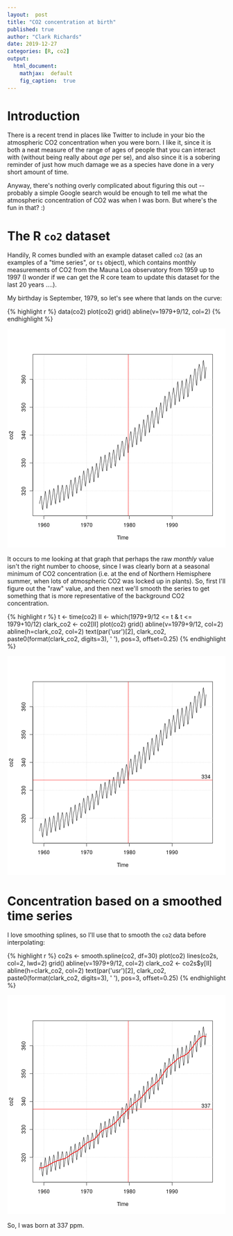 ```yaml
---
layout:  post
title: "CO2 concentration at birth"
published: true
author: "Clark Richards"
date: 2019-12-27
categories: [R, co2]
output:
  html_document:
    mathjax:  default
    fig_caption:  true
---
```


# Introduction 

There is a recent trend in places like Twitter to include in your bio the atmospheric CO2 concentration when you were born. I like it, since it is both a neat measure of the range of ages of people that you can interact with (without being really about *age* per se), and also since it is a sobering reminder of just how much damage we as a species have done in a very short amount of time.

Anyway, there's nothing overly complicated about figuring this out -- probably a simple Google search would be enough to tell me what the atmospheric concentration of CO2 was when I was born. But where's the fun in that? :)

# The R `co2` dataset

Handily, R comes bundled with an example dataset called `co2` (as an examples of a "time series", or `ts` object), which contains monthly measurements of CO2 from the Mauna Loa observatory from 1959 up to 1997 (I wonder if we can get the R core team to update this dataset for the last 20 years ....).

My birthday is September, 1979, so let's see where that lands on the curve:

{% highlight r %}
data(co2)
plot(co2)
grid()
abline(v=1979+9/12, col=2)
{% endhighlight %}

![plot of chunk unnamed-chunk-1](/figure/source/2019-12-27-co2-concentration-at-birth/unnamed-chunk-1-1.png)

It occurs to me looking at that graph that perhaps the raw *monthly* value isn't the right number to choose, since I was clearly born at a seasonal minimum of CO2 concentration (i.e. at the end of Northern Hemisphere summer, when lots of atmospheric CO2 was locked up in plants). So, first I'll figure out the "raw" value, and then next we'll smooth the series to get something that is more representative of the background CO2 concentration.


{% highlight r %}
t <- time(co2)
II <- which(1979+9/12 <= t & t <= 1979+10/12)
clark_co2 <- co2[II]
plot(co2)
grid()
abline(v=1979+9/12, col=2)
abline(h=clark_co2, col=2)
text(par('usr')[2], clark_co2, paste0(format(clark_co2, digits=3), '          '), pos=3, offset=0.25)
{% endhighlight %}

![plot of chunk unnamed-chunk-2](/figure/source/2019-12-27-co2-concentration-at-birth/unnamed-chunk-2-1.png)

# Concentration based on a smoothed time series

I love smoothing splines, so I'll use that to smooth the `co2` data before interpolating:

{% highlight r %}
co2s <- smooth.spline(co2, df=30)
plot(co2)
lines(co2s, col=2, lwd=2)
grid()
abline(v=1979+9/12, col=2)
clark_co2 <- co2s$y[II]
abline(h=clark_co2, col=2)
text(par('usr')[2], clark_co2, paste0(format(clark_co2, digits=3), '          '), pos=3, offset=0.25)
{% endhighlight %}

![plot of chunk unnamed-chunk-3](/figure/source/2019-12-27-co2-concentration-at-birth/unnamed-chunk-3-1.png)

So, I was born at 337 ppm.
